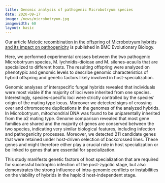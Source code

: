```yaml
---
title: Genomic analysis of pathogenic Microbotryum species
date: 2020-09-17
image: /news/microbotryum.jpg
imagewidth: 60
layout: basic
---
```

Our article [Meiotic recombination in the offspring of Microbotryum hybrids and its impact on pathogenicity](https://bmcecolevol.biomedcentral.com/articles/10.1186/s12862-020-01689-2) is published in BMC Evolutionary Biology.

Here, we performed experimental crosses between the two pathogenic Microbotryum species, M. lychnidis-dioicae and M. silenes-acaulis that are specialized to different hosts. The resulting offspring were analyzed on phenotypic and genomic levels to describe genomic characteristics of hybrid offspring and genetic factors likely involved in host-specialization.

Genomic analyses of interspecific fungal hybrids revealed that individuals were most viable if the majority of loci were inherited from one species. Interestingly, species-specific loci were strictly controlled by the species’ origin of the mating type locus. Moreover we detected signs of crossing over and chromosome duplications in the genomes of the analyzed hybrids. In Microbotryum, mitochondrial DNA was found to be uniparentally inherited from the a2 mating type. Genome comparison revealed that most gene families are shared and the majority of genes are conserved between the two species, indicating very similar biological features, including infection and pathogenicity processes. Moreover, we detected 211 candidate genes that were retained under host-driven selection of backcrossed lines. These genes and might therefore either play a crucial role in host specialization or be linked to genes that are essential for specialization.

This study manifests genetic factors of host specialization that are required for successful biotrophic infection of the post-zygotic stage, but also demonstrates the strong influence of intra-genomic conflicts or instabilities on the viability of hybrids in the haploid host-independent stage.
